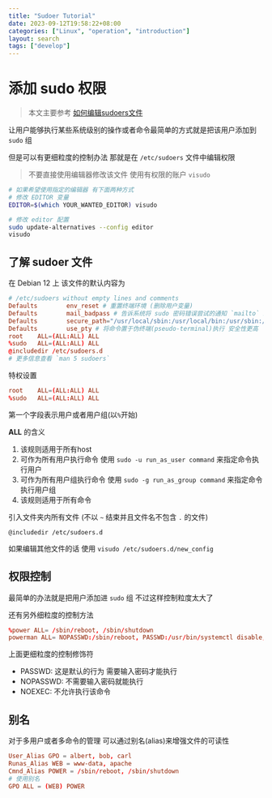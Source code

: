 ```yaml
---
title: "Sudoer Tutorial"
date: 2023-09-12T19:58:22+08:00
categories: ["Linux", "operation", "introduction"]
layout: search
tags: ["develop"]
---
```


# 添加 sudo 权限

> 本文主要参考 [如何编辑sudoers文件][1]

让用户能够执行某些系统级别的操作或者命令最简单的方式就是把该用户添加到 `sudo` 组

但是可以有更细粒度的控制办法 那就是在 `/etc/sudoers` 文件中编辑权限

> 不要直接使用编辑器修改该文件 使用有权限的账户 `visudo`

```bash
# 如果希望使用指定的编辑器 有下面两种方式
# 修改 EDITOR 变量
EDITOR=$(which YOUR_WANTED_EDITOR) visudo

# 修改 editor 配置
sudo update-alternatives --config editor
visudo
```

## 了解 sudoer 文件

在 Debian 12 上 该文件的默认内容为

```conf
# /etc/sudoers without empty lines and comments
Defaults        env_reset # 重置终端环境 (删除用户变量)
Defaults        mail_badpass # 告诉系统将 sudo 密码错误尝试的通知 `mailto` 给配置的 mailto 用户 (一般是root 通过 `mail` 来查看邮件)
Defaults        secure_path="/usr/local/sbin:/usr/local/bin:/usr/sbin:/usr/bin:/sbin:/bin" # 指定 sudo 指令的 PATH
Defaults        use_pty # 将命令置于伪终端(pseudo-terminal)执行 安全性更高
root    ALL=(ALL:ALL) ALL
%sudo   ALL=(ALL:ALL) ALL
@includedir /etc/sudoers.d
# 更多信息查看 `man 5 sudoers`
```

特权设置

```conf
root    ALL=(ALL:ALL) ALL
%sudo   ALL=(ALL:ALL) ALL
```
第一个字段表示用户或者用户组(以`%`开始)

**ALL** 的含义
1. 该规则适用于所有host
2. 可作为所有用户执行命令   使用 `sudo -u run_as_user command` 来指定命令执行用户
3. 可作为所有用户组执行命令 使用 `sudo -g run_as_group command` 来指定命令执行用户组
4. 该规则适用于所有命令

引入文件夹内所有文件 (不以 `~` 结束并且文件名不包含 `.` 的文件)

```
@includedir /etc/sudoers.d
```

如果编辑其他文件的话 使用 `visudo /etc/sudoers.d/new_config`

## 权限控制

最简单的办法就是把用户添加进 `sudo` 组 不过这样控制粒度太大了

还有另外细粒度的控制方法

```conf
%power ALL= /sbin/reboot, /sbin/shutdown
powerman ALL= NOPASSWD:/sbin/reboot, PASSWD:/usr/bin/systemctl disable, NOEXEC:/sbin/shutdown
```
上面更细粒度的控制修饰符
- PASSWD: 这是默认的行为 需要输入密码才能执行
- NOPASSWD: 不需要输入密码就能执行
- NOEXEC: 不允许执行该命令

## 别名

对于多用户或者多命令的管理 可以通过别名(alias)来增强文件的可读性

```conf
User_Alias GPO = albert, bob, carl
Runas_Alias WEB = www-data, apache
Cmnd_Alias POWER = /sbin/reboot, /sbin/shutdown
# 使用别名
GPO ALL = (WEB) POWER
```

[1]: https://www.digitalocean.com/community/tutorials/how-to-edit-the-sudoers-file
